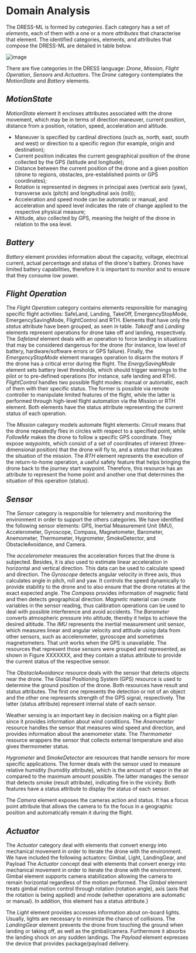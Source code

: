 # Domain Analysis

The DRESS-ML is formed by _categories_. Each category has a set of _elements_, each of them with a one or a more  _attributes_ that characterise that element. The identified categories, elements, and attributes that compose the DRESS-ML are detailed in table below.

![image](https://user-images.githubusercontent.com/84074511/139712925-e451bed0-5ec9-4237-99e2-bd3f1d1d933c.png)

There are five categories in the DRESS language: _Drone_, _Mission_, _Flight Operation_, _Sensors_ and _Actuators_. The _Drone_ category contemplates the _MotionState_ and _Battery_ elements.

## _MotionState_
_MotionState_ element It encloses attributes associated with the drone movement, which may be in terms of direction maneuver, current position, distance from a position, rotation, speed, acceleration and altitude.

- Maneuver is specified by cardinal directions (such as, north, east, south and west) or direction to a specific region (for example, origin and destination);
- Current position indicates the current geographical position of the drone collected by the GPS (latitude and longitude);
- Distance between the current position of the drone and a given position (drone to regions, obstacles, pre-established points or GPS coordinates);
- Rotation is represented in degrees in principal axes (vertical axis (yaw), transverse axis (pitch) and longitudinal axis (roll));
- Acceleration and speed mode can be automatic or manual, and acceleration and speed level indicates the rate of change applied to the respective physical measure;
- Altitude, also collected by GPS, meaning the height of the drone in relation to the sea level.

## _Battery_
_Battery_ element provides information about the capacity, voltage, electrical current, actual percentage and status of the drone's battery. Drones have limited battery capabilities, therefore it is important to monitor and to ensure that they consume low power. 


## _Flight Operation_
The _Flight Operation_ category contains elements responsible for managing specific flight activities: SafeLand, Landing, TakeOff, EmergencyStopMode, EmergencySavingMode, FlightControl and RTH. Elements that have only the _status_ attribute have been grouped, as seen in table. _Takeoff_ and _Landing_ elements represent operations for drone take off and landing, respectively. The _Safeland_ element deals with an operation to force landing in situations that may be considered dangerous for the drone (for instance, low level of battery, hardware/software errors or GPS failure). Finally, the _EmergencyStopMode_ element manages operation to disarm the motors if the drone has a critical error during the flight. The _EnergySavingMode_ element sets battery level thresholds, which should trigger warnings to the pilot or to pre-defined operations (for instance, safe landing and RTH). _FlightControl_ handles two possible flight modes: manual or automatic, each of them with their specific status. The former is possible via remote controller to manipulate limited features of the flight, while the latter is performed through high-level flight automation via the Mission or RTH element. Both elements have the status attribute representing the current status of each operation.

The _Mission_ category models automate flight elements: _Circuit_ means that the drone repeatedly flies in circles with respect to a specified point, while _FollowMe_ makes the drone to follow a specific GPS coordinate. They expose _waypoints_, which consist of a set of coordinates of interest (three-dimensional position) that the drone will fly to, and a _status_ that indicates the situation of the mission. The _RTH_ element represents the execution of the return-to-home operation, a useful safety feature that helps bringing the drone back to the journey start waypoint. Therefore, this resource has an attribute to represent the home point and another one that determines the situation of this operation (status).

## _Sensor_

The _Sensor_ category is responsible for telemetry and monitoring the environment in order to support the others categories. We have identified the following sensor elements: GPS, Inertial Measurement Unit (IMU), Accelerometer, Gyroscope, Compass, Magnetometer, Barometer, Anemometer, Thermometer, Hygrometer, SmokeDetector, and ObstacleAvoidance, and Camera.

The _accelerometer_ measures the acceleration forces that the drone is subjected. Besides, it is also used to estimate linear acceleration in horizontal and vertical direction. This data can be used to calculate speed and direction. The _Gyroscope_ detects angular velocity in three axis, thus calculates angle in pitch, roll and yaw. It controls the speed dynamically to provide stability to the drone and to also ensure that the drone rotates at the exact expected angle. The _Compass_ provides information of magnetic field and then detects geographical direction. _Magnetic_ material can create variables in the sensor reading, thus calibration operations can be used to deal with possible interference and avoid accidents. The _Barometer_ converts atmospheric pressure into altitude, thereby it helps to achieve the desired altitude. The _IMU_ represents the inertial measurement unit sensor, which measures linear and angular velocity and attitude using data from other sensors, such as accelerometer, gyroscope and sometimes magnetometers. That unit works when the GPS is unavailable. The resources that represent those sensors were grouped and represented, as shown in Figure XXXXXXX, and they contain a status attribute to provide the current status of the respective sensor.

The _ObstacleAvoidance_ resource deals with the sensor that detects objects near the drone. The Global Positioning System (GPS) resource is used to determine the ground position of the drone. Both resources have result and status attributes. The first one represents the detection or not of an object and the other one represents strength of the GPS signal, respectively. The latter (status attribute) represent internal state of each sensor. 

Weather sensing is an important key in decision making on a flight plan since it provides information about wind conditions. The _Anemometer_ resource handles the sensor that measures wind speed and direction, and provides information about the anemometer state. The _Thermometer_ resource wrappers the sensor that collects external temperature and also gives thermometer status.

_Hygrometer_ and _SmokeDetector_ are resources that handle sensors for more specific applications. The former deals with the sensor used to measure relative humidity (humidity attribute), which is the amount of vapor in the air compared to the maximum amount possible. The latter manages the sensor that detects smoke (result attribute), indicating fire in the vicinity. Both features have a status attribute to display the status of each sensor.

The _Camera_ element exposes the cameras action and status. It has a focus point attribute that allows the camera to fix the focus in a geographic position and automatically remain it during the flight.

## _Actuator_
The _Actuator_ category deal with elements that convert energy into mechanical movement in order to iterate the drone with the environment. We have included the following actuators: Gimbal, Light, LandingGear, and Payload
The _Actuator_ concept deal with elements that convert energy into mechanical movement in order to iterate the drone with the environment. Gimbal element supports camera stabilization allowing the camera to remain horizontal regardless of the motion performed. The _Gimbal_ element treats gimbal motion control through rotation (rotation angle), axis (axis that the rotation is being applied) and mode (whether operations are automatic or manual). In addition, this element has a status attribute.}

The _Light_ element provides accesses information about on-board lights. Usually, lights are necessary to minimize the chance of collisions. The _LandingGear_ element prevents the drone from touching the ground when landing or taking off, as well as the gimbal/camera. Furthermore it absorbs the landing shock on any sudden landings. The _Payload_ element expresses the device that provides package/payload delivery.
